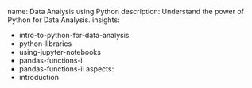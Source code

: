 name: Data Analysis using Python
description: Understand the power of Python for Data Analysis.
insights:
  - intro-to-python-for-data-analysis
  - python-libraries
  - using-jupyter-notebooks
  - pandas-functions-i
  - pandas-functions-ii
aspects:
  - introduction